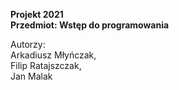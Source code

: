 <b>Projekt 2021<br>
Przedmiot: Wstęp do programowania </b>

Autorzy: <br>
Arkadiusz Młyńczak, <br>
Filip Ratajszczak, <br>
Jan Malak <br>


